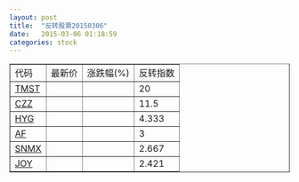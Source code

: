```yaml
---
layout: post
title:  "反转股票20150306"
date:   2015-03-06 01:18:59
categories: stock
---
```


<script type="text/javascript">
var stockList = []
stockList.push('gb_tmst');
stockList.push('gb_czz');
stockList.push('gb_hyg');
stockList.push('gb_af');
stockList.push('gb_snmx');
stockList.push('gb_joy');
</script>

<table border="1">
 <tr>
 <td>代码</td>
  <td>最新价</td>
  <td>涨跌幅(%)</td>
 <td>反转指数</td>
</tr>
  <tr id="tmst"><td><a href="http://stock.finance.sina.com.cn/usstock/quotes/TMST.html" target="_blank">TMST</a></td><td></td><td></td><td>20</td></tr>
  <tr id="czz"><td><a href="http://stock.finance.sina.com.cn/usstock/quotes/CZZ.html" target="_blank">CZZ</a></td><td></td><td></td><td>11.5</td></tr>
  <tr id="hyg"><td><a href="http://stock.finance.sina.com.cn/usstock/quotes/HYG.html" target="_blank">HYG</a></td><td></td><td></td><td>4.333</td></tr>
  <tr id="af"><td><a href="http://stock.finance.sina.com.cn/usstock/quotes/AF.html" target="_blank">AF</a></td><td></td><td></td><td>3</td></tr>
  <tr id="snmx"><td><a href="http://stock.finance.sina.com.cn/usstock/quotes/SNMX.html" target="_blank">SNMX</a></td><td></td><td></td><td>2.667</td></tr>
  <tr id="joy"><td><a href="http://stock.finance.sina.com.cn/usstock/quotes/JOY.html" target="_blank">JOY</a></td><td></td><td></td><td>2.421</td></tr>
</table>
